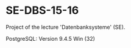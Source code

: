 # SE-DBS-15-16

Project of the lecture 'Datenbanksysteme' (SE).

PostgreSQL: Version 9.4.5 Win (32)

